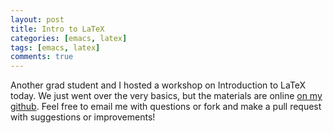 ```yaml
---
layout: post
title: Intro to LaTeX
categories: [emacs, latex]
tags: [emacs, latex]
comments: true
---
```


Another grad student and I hosted a workshop on Introduction to LaTeX
today. We just went over the very basics, but the materials are online
[on my github](https://github.com/jabranham/latex-workshop). Feel free
to email me with questions or fork and make a pull request with
suggestions or improvements! 
